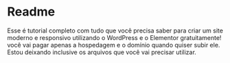 # Readme
Esse é tutorial completo com tudo que você precisa saber para criar
um site moderno e responsivo utilizando o WordPress e o Elementor
gratuitamente! você vai pagar apenas a hospedagem e o domínio quando quiser subir ele.
Estou deixando inclusive os arquivos que você vai precisar utilizar.

